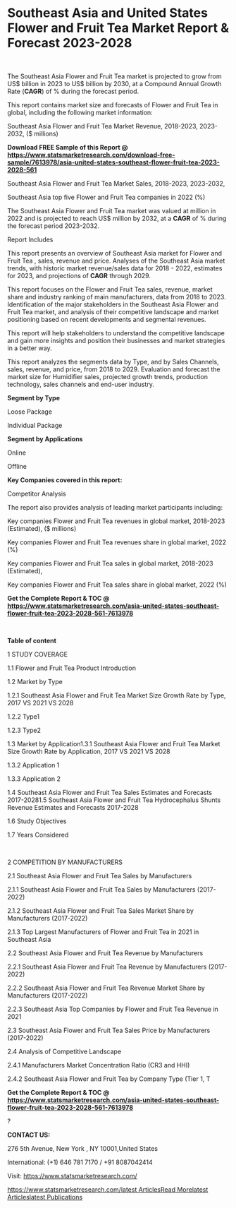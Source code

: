 <h1>Southeast Asia and United States Flower and Fruit Tea Market Report & Forecast 2023-2028</h1><br/><p>The Southeast Asia Flower and Fruit Tea market is projected to grow from US$ billion in 2023 to US$ billion by 2030, at a Compound Annual Growth Rate (<strong>CAGR</strong>) of % during the forecast period.</p>
 
 
 
 <p>This report contains market size and forecasts of Flower and Fruit Tea in global, including the following market information:</p>
 
 
 
 <p>Southeast Asia Flower and Fruit Tea Market Revenue, 2018-2023, 2023-2032, ($ millions)</p>
 
 
 
 <p><strong>Download FREE Sample of this Report @ <a href="https://www.statsmarketresearch.com/download-free-sample/7613978/asia-united-states-southeast-flower-fruit-tea-2023-2028-561">https://www.statsmarketresearch.com/download-free-sample/7613978/asia-united-states-southeast-flower-fruit-tea-2023-2028-561</a></strong></p>
 
 
 
 <p>Southeast Asia Flower and Fruit Tea Market Sales, 2018-2023, 2023-2032,</p>
 
 
 
 <p>Southeast Asia top five Flower and Fruit Tea companies in 2022 (%)</p>
 
 
 
 <p>The Southeast Asia Flower and Fruit Tea market was valued at million in 2022 and is projected to reach US$ million by 2032, at a <strong>CAGR</strong> of % during the forecast period 2023-2032.</p>
 
 
 
 <p>Report Includes</p>
 
 
 
 <p>This report presents an overview of Southeast Asia market for Flower and Fruit Tea , sales, revenue and price. Analyses of the Southeast Asia market trends, with historic market revenue/sales data for 2018 - 2022, estimates for 2023, and projections of <strong>CAGR</strong> through 2029.</p>
 
 
 
 <p>This report focuses on the Flower and Fruit Tea sales, revenue, market share and industry ranking of main manufacturers, data from 2018 to 2023. Identification of the major stakeholders in the Southeast Asia Flower and Fruit Tea market, and analysis of their competitive landscape and market positioning based on recent developments and segmental revenues.</p>
 
 
 
 <p>This report will help stakeholders to understand the competitive landscape and gain more insights and position their businesses and market strategies in a better way.</p>
 
 
 
 <p>This report analyzes the segments data by Type, and by Sales Channels, sales, revenue, and price, from 2018 to 2029. Evaluation and forecast the market size for Humidifier sales, projected growth trends, production technology, sales channels and end-user industry.</p>
 
 
 
 <p><strong>Segment by Type</strong></p>
 
 
 
 <p>Loose Package</p>
 
 
 
 <p>Individual Package</p>
 
 
 
 <p><strong>Segment <strong><strong>by Applications</strong></strong></strong></p>
 
 
 
 <p>Online</p>
 
 
 
 <p>Offline</p>
 
 
 
 <p><strong>Key Companies covered in this report:</strong></p>
 
 
 
 <p>Competitor Analysis</p>
 
 
 
 <p>The report also provides analysis of leading market participants including:</p>
 
 
 
 <p>Key companies Flower and Fruit Tea revenues in global market, 2018-2023 (Estimated), ($ millions)</p>
 
 
 
 <p>Key companies Flower and Fruit Tea revenues share in global market, 2022 (%)</p>
 
 
 
 <p>Key companies Flower and Fruit Tea sales in global market, 2018-2023 (Estimated),</p>
 
 
 
 <p>Key companies Flower and Fruit Tea sales share in global market, 2022 (%)</p>
 
 
 
 <div><b>Get the Complete Report & TOC @ <a href="https://www.statsmarketresearch.com/asia-united-states-southeast-flower-fruit-tea-2023-2028-561-7613978">https://www.statsmarketresearch.com/asia-united-states-southeast-flower-fruit-tea-2023-2028-561-7613978</a></b></div>
 
 
 
 <p><br />
 
 <b>Table of content</b></p>
 
 
 
 <p>1 STUDY COVERAGE<br />
 
 1.1 Flower and Fruit Tea Product Introduction<br />
 
 1.2 Market by Type<br />
 
 1.2.1 Southeast Asia Flower and Fruit Tea Market Size Growth Rate by Type, 2017 VS 2021 VS 2028<br />
 
 1.2.2 Type1<br />
 
 1.2.3 Type2<br />
 
 1.3 Market by Application1.3.1 Southeast Asia Flower and Fruit Tea Market Size Growth Rate by Application, 2017 VS 2021 VS 2028<br />
 
 1.3.2 Application 1<br />
 
 1.3.3 Application 2<br />
 
 1.4 Southeast Asia Flower and Fruit Tea Sales Estimates and Forecasts 2017-20281.5 Southeast Asia Flower and Fruit Tea Hydrocephalus Shunts Revenue Estimates and Forecasts 2017-2028<br />
 
 1.6 Study Objectives<br />
 
 1.7 Years Considered<br />
 
 <br />
 
 2 COMPETITION BY MANUFACTURERS<br />
 
 2.1 Southeast Asia Flower and Fruit Tea Sales by Manufacturers<br />
 
 2.1.1 Southeast Asia Flower and Fruit Tea Sales by Manufacturers (2017-2022)<br />
 
 2.1.2 Southeast Asia Flower and Fruit Tea Sales Market Share by Manufacturers (2017-2022)<br />
 
 2.1.3 Top Largest Manufacturers of Flower and Fruit Tea in 2021 in Southeast Asia<br />
 
 2.2 Southeast Asia Flower and Fruit Tea Revenue by Manufacturers<br />
 
 2.2.1 Southeast Asia Flower and Fruit Tea Revenue by Manufacturers (2017-2022)<br />
 
 2.2.2 Southeast Asia Flower and Fruit Tea Revenue Market Share by Manufacturers (2017-2022)<br />
 
 2.2.3 Southeast Asia Top Companies by Flower and Fruit Tea Revenue in 2021<br />
 
 2.3 Southeast Asia Flower and Fruit Tea Sales Price by Manufacturers (2017-2022)<br />
 
 2.4 Analysis of Competitive Landscape<br />
 
 2.4.1 Manufacturers Market Concentration Ratio (CR3 and HHI)<br />
 
 2.4.2 Southeast Asia Flower and Fruit Tea by Company Type (Tier 1, T</p>
 
 
 
 <div><b>Get the Complete Report & TOC @ <a href="https://www.statsmarketresearch.com/asia-united-states-southeast-flower-fruit-tea-2023-2028-561-7613978">https://www.statsmarketresearch.com/asia-united-states-southeast-flower-fruit-tea-2023-2028-561-7613978</a></b></div>
 
 
 
 <p>? </p>
 
 
 
 <p><b>CONTACT US:</b><br />
 
 276 5th Avenue, New York , NY 10001,United States<br />
 
 International: (+1) 646 781 7170 / +91 8087042414<br />
 
 Visit: <a href="https://www.statsmarketresearch.com/">https://www.statsmarketresearch.com/</a><br />
 
 <a href="https://gyeongbokgung.com">https://www.statsmarketresearch.com/</a><a href="https://hallyeomaritime.com">latest Articles</a><a href="https://jingwansa.com">Read More</a><a href="https://nguoiviet.jp/">latest Articles</a><a href="https://www.intelmarketresearch.com/">latest Publications</a></p>